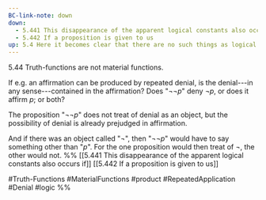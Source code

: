 ```yaml
---
BC-link-note: down
down:
  - 5.441 This disappearance of the apparent logical constants also occurs if
  - 5.442 If a proposition is given to us
up: 5.4 Here it becomes clear that there are no such things as logical objects or logical constants
---
```

5.44 Truth-functions are not material functions.

If e.g. an affirmation can be produced by repeated denial, is the denial---in any sense---contained in the affirmation? Does "$¬¬ p$" deny $¬ p$, or does it affirm $p$; or both?

The proposition "$¬¬ p$" does not treat of denial as an object, but the possibility of denial is already prejudged in affirmation.

And if there was an object called "$¬$", then "$¬¬ p$" would have to say something other than "$p$". For the one proposition would then treat of $¬$, the other would not.
%%
[[5.441 This disappearance of the apparent logical constants also occurs if]]
[[5.442 If a proposition is given to us]]

#Truth-Functions #MaterialFunctions #product #RepeatedApplication #Denial #logic %%